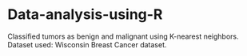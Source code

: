# Data-analysis-using-R
Classified tumors as benign and malignant using K-nearest neighbors. Dataset used: Wisconsin Breast Cancer dataset.

